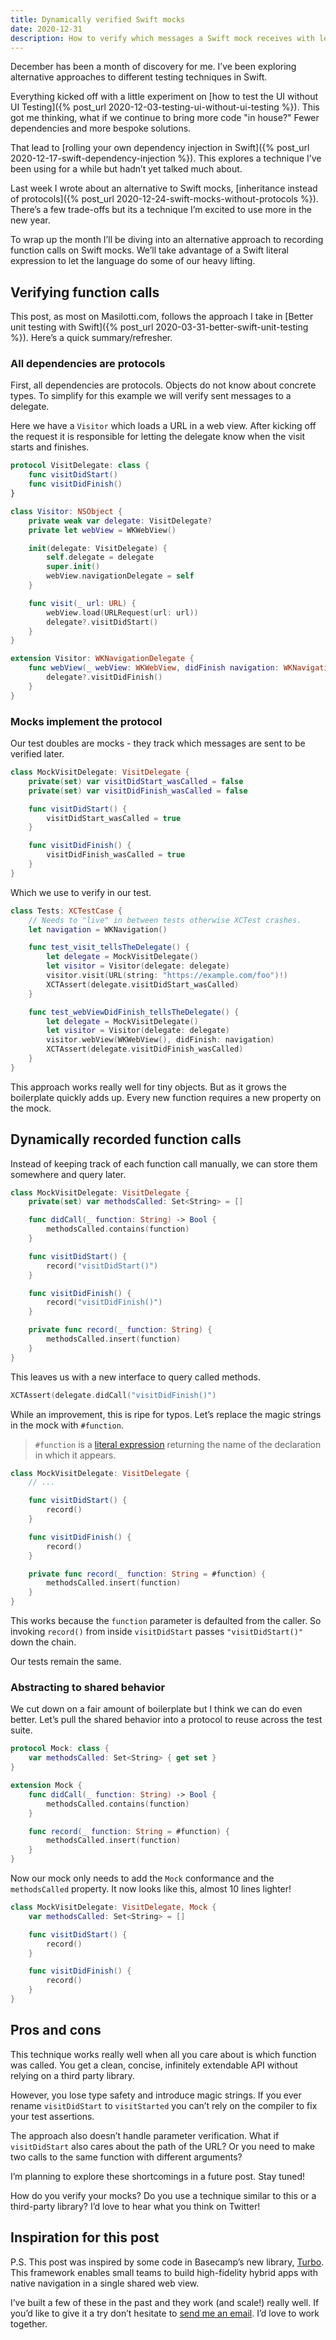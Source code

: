 ```yaml
---
title: Dynamically verified Swift mocks
date: 2020-12-31
description: How to verify which messages a Swift mock receives with less boilerplate and no third-party code.
---
```


December has been a month of discovery for me. I’ve been exploring alternative approaches to different testing techniques in Swift.

Everything kicked off with a little experiment on [how to test the UI without UI Testing]({% post_url 2020-12-03-testing-ui-without-ui-testing %}). This got me thinking, what if we continue to bring more code "in house?" Fewer dependencies and more bespoke solutions.

That lead to [rolling your own dependency injection in Swift]({% post_url 2020-12-17-swift-dependency-injection %}). This explores a technique I’ve been using for a while but hadn’t yet talked much about.

Last week I wrote about an alternative to Swift mocks, [inheritance instead of protocols]({% post_url 2020-12-24-swift-mocks-without-protocols %}). There’s a few trade-offs but its a technique I’m excited to use more in the new year.

To wrap up the month I’ll be diving into an alternative approach to recording function calls on Swift mocks. We’ll take advantage of a Swift literal expression to let the language do some of our heavy lifting.

## Verifying function calls

This post, as most on Masilotti.com, follows the approach I take in [Better unit testing with Swift]({% post_url 2020-03-31-better-swift-unit-testing %}). Here’s a quick summary/refresher.

### All dependencies are protocols

First, all dependencies are protocols. Objects do not know about concrete types. To simplify for this example we will verify sent messages to a delegate.

Here we have a `Visitor` which loads a URL in a web view. After kicking off the request it is responsible for letting the delegate know when the visit starts and finishes.

```swift
protocol VisitDelegate: class {
    func visitDidStart()
    func visitDidFinish()
}

class Visitor: NSObject {
    private weak var delegate: VisitDelegate?
    private let webView = WKWebView()

    init(delegate: VisitDelegate) {
        self.delegate = delegate
        super.init()
        webView.navigationDelegate = self
    }

    func visit(_ url: URL) {
        webView.load(URLRequest(url: url))
        delegate?.visitDidStart()
    }
}

extension Visitor: WKNavigationDelegate {
    func webView(_ webView: WKWebView, didFinish navigation: WKNavigation!) {
        delegate?.visitDidFinish()
    }
}
```

### Mocks implement the protocol

Our test doubles are mocks - they track which messages are sent to be verified later.

```swift
class MockVisitDelegate: VisitDelegate {
    private(set) var visitDidStart_wasCalled = false
    private(set) var visitDidFinish_wasCalled = false

    func visitDidStart() {
        visitDidStart_wasCalled = true
    }

    func visitDidFinish() {
        visitDidFinish_wasCalled = true
    }
}
```

Which we use to verify in our test.

```swift
class Tests: XCTestCase {
    // Needs to "live" in between tests otherwise XCTest crashes.
    let navigation = WKNavigation()

    func test_visit_tellsTheDelegate() {
        let delegate = MockVisitDelegate()
        let visitor = Visitor(delegate: delegate)
        visitor.visit(URL(string: "https://example.com/foo")!)
        XCTAssert(delegate.visitDidStart_wasCalled)
    }

    func test_webViewDidFinish_tellsTheDelegate() {
        let delegate = MockVisitDelegate()
        let visitor = Visitor(delegate: delegate)
        visitor.webView(WKWebView(), didFinish: navigation)
        XCTAssert(delegate.visitDidFinish_wasCalled)
    }
}
```

This approach works really well for tiny objects. But as it grows the boilerplate quickly adds up. Every new function requires a new property on the mock.

## Dynamically recorded function calls
Instead of keeping track of each function call manually, we can store them somewhere and query later.

```swift
class MockVisitDelegate: VisitDelegate {
    private(set) var methodsCalled: Set<String> = []

    func didCall(_ function: String) -> Bool {
        methodsCalled.contains(function)
    }

    func visitDidStart() {
        record("visitDidStart()")
    }

    func visitDidFinish() {
        record("visitDidFinish()")
    }

    private func record(_ function: String) {
        methodsCalled.insert(function)
    }
}
```

This leaves us with a new interface to query called methods.

```swift
XCTAssert(delegate.didCall("visitDidFinish()")
```

While an improvement, this is ripe for typos. Let’s replace the magic strings in the mock with `#function`.

> `#function` is a [literal expression](https://docs.swift.org/swift-book/ReferenceManual/Expressions.html#ID390) returning the name of the declaration in which it appears.

```swift
class MockVisitDelegate: VisitDelegate {
    // ...

    func visitDidStart() {
        record()
    }

    func visitDidFinish() {
        record()
    }

    private func record(_ function: String = #function) {
        methodsCalled.insert(function)
    }
}
```

This works because the `function` parameter is defaulted from the caller. So invoking `record()` from inside `visitDidStart` passes `"visitDidStart()"` down the chain.

Our tests remain the same.

### Abstracting to shared behavior

We cut down on a fair amount of boilerplate but I think we can do even better. Let’s pull the shared behavior into a protocol to reuse across the test suite.

```swift
protocol Mock: class {
    var methodsCalled: Set<String> { get set }
}

extension Mock {
    func didCall(_ function: String) -> Bool {
        methodsCalled.contains(function)
    }

    func record(_ function: String = #function) {
        methodsCalled.insert(function)
    }
}
```

Now our mock only needs to add the `Mock` conformance and the `methodsCalled` property. It now looks like this, almost 10 lines lighter!

```swift
class MockVisitDelegate: VisitDelegate, Mock {
    var methodsCalled: Set<String> = []

    func visitDidStart() {
        record()
    }

    func visitDidFinish() {
        record()
    }
}
```

## Pros and cons

This technique works really well when all you care about is which function was called. You get a clean, concise, infinitely extendable API without relying on a third party library.

However, you lose type safety and introduce magic strings. If you ever rename `visitDidStart` to `visitStarted` you can’t rely on the compiler to fix your test assertions.

The approach also doesn’t handle parameter verification. What if `visitDidStart` also cares about the path of the URL? Or you need to make two calls to the same function with different arguments?

I’m planning to explore these shortcomings in a future post. Stay tuned!

How do you verify your mocks? Do you use a technique similar to this or a third-party library? I’d love to hear what you think on Twitter!

## Inspiration for this post

P.S. This post was inspired by some code in Basecamp’s new library, [Turbo](https://github.com/hotwired/turbo-ios). This framework enables small teams to build high-fidelity hybrid apps with native navigation in a single shared web view.

I’ve built a few of these in the past and they work (and scale!) really well. If you’d like to give it a try don’t hesitate to [send me an email](mailto:joe@masilotti.com). I’d love to work together.

